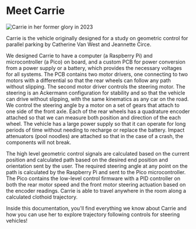 # Meet Carrie
<img src="images/carrie-cover.JPG"
     alt="Carrie in her former glory in 2023"
     style="max-height:300px;" />

Carrie is the vehicle originally designed for a study on geometric control for parallel parking by Catherine Van West and Jeannette Circe. 

We designed Carrie to have a computer (a Raspberry Pi) and microcontroller (a Pico) on board, and a custom PCB for power conversion from a power supply or a battery, which provides the necessary voltages for all systems. The PCB contains two motor drivers, one connecting to two motors with a differential so that the rear wheels can follow any path without slipping. The second motor driver controls the steering motor. The steering is an Ackermann configuration for stability and so that the vehicle can drive without slipping, with the same kinematics as any car on the road. We control the steering angle by a motor on a set of gears that attach to one side of the front axle. Each of the rear wheels has a quadrature encoder attached so that we can measure both position and direction of the each wheel. The vehicle has a large power supply so that it can operate for long periods of time without needing to recharge or replace the battery. Impact attenuators (pool noodles) are attached so that in the case of a crash, the components will not break. 

The high level geometric control signals are calculated based on the current position and calculated path based on the desired end position and orientation sent by the user. The required steering angle at any point on the path is calculated by the Raspberry Pi and sent to the Pico microcontroller. The Pico contains the low-level control firmware with a PID controller on both the rear motor speed and the front motor steering actuation based on the encoder readings. Carrie is able to travel anywhere in the room along a calculated clothoid trajectory.  

Inside this documentation, you'll find everything we know about Carrie and how you can use her to explore trajectory following controls for steering vehicles! 